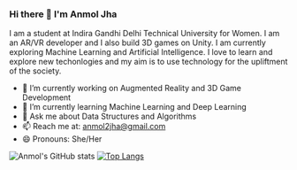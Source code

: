 ### Hi there 👋 I'm Anmol Jha

I am a student at Indira Gandhi Delhi Technical University for Women. I am an AR/VR developer and I also build 3D games on Unity. I am currently exploring Machine Learning and Artificial Intelligence. I love to learn and explore new techonlogies and my aim is to use technology for the upliftment of the society. 

- 🔭 I’m currently working on Augmented Reality and 3D Game Development
- 🌱 I’m currently learning Machine Learning and Deep Learning
- 💬 Ask me about Data Structures and Algorithms
- 📫 Reach me at: anmol2jha@gmail.com
- 😄 Pronouns: She/Her

![Anmol's GitHub stats](https://github-readme-stats.vercel.app/api?username=A-nn-e&show_icons=true&theme=radical)
[![Top Langs](https://github-readme-stats.vercel.app/api/top-langs/?username=A-nn-e)](https://github.com/A-nn-e/github-readme-stats)
